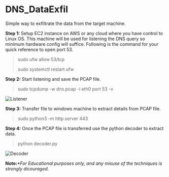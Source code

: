 # DNS_DataExfil
Simple way to exfiltrate the data from the target machine.


**Step 1:** Setup EC2 instance on AWS or any cloud where you have control to Linux OS. This machine will be used for listening the DNS query so minimum hardware config will suffice. Following is the command for your quick reference to open port 53.
> sudo ufw allow 53/tcp
> 
> sudo systemctl restart ufw

**Step 2:** Start listening and save the PCAP file.
> sudo tcpdump -w dns.pcap -i eth0 port 53 -v


![Listener](https://github.com/user-attachments/assets/fc101f1a-d0ad-4665-8516-ce9977720015)

**Step 3:** Transfer file to windows machine to extract details from PCAP file.
> sudo python3 -m http.server 443

**Step 4:** Once the PCAP file is transferred use the python decoder to extract data.
> python decoder.py

![Decoder](https://github.com/user-attachments/assets/f1e6d57e-0ff0-4e1f-bd1e-b5a55a067e55)


**Note:**_*For Educational purposes only, and any misuse of the techniques is strongly dicouraged._
